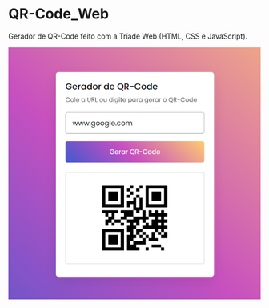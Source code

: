 # QR-Code_Web
Gerador de QR-Code feito com a Tríade Web (HTML, CSS e JavaScript).

![Screenshot](assets/img/git_img.png)
